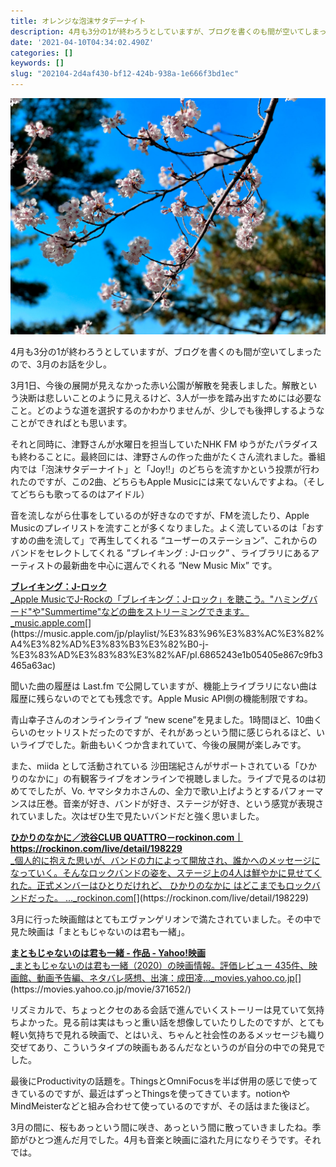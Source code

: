 ```yaml
---
title: オレンジな泡沫サタデーナイト
description: 4月も3分の1が終わろうとしていますが、ブログを書くのも間が空いてしまったので、3月のお話を少し。
date: '2021-04-10T04:34:02.490Z'
categories: []
keywords: []
slug: "202104-2d4af430-bf12-424b-938a-1e666f3bd1ec"
---
```

![](1__xVKThPawQr__Euf__g7z__d7Q__2x.jpeg)

4月も3分の1が終わろうとしていますが、ブログを書くのも間が空いてしまったので、3月のお話を少し。

3月1日、今後の展開が見えなかった赤い公園が解散を発表しました。解散という決断は悲しいことのように見えるけど、3人が一歩を踏み出すためには必要なこと。どのような道を選択するのかわかりませんが、少しでも後押しするようなことができればとも思います。

それと同時に、津野さんが水曜日を担当していたNHK FM ゆうがたパラダイスも終わることに。最終回には、津野さんの作った曲がたくさん流れました。番組内では「泡沫サタデーナイト」と「Joy!!」のどちらを流すかという投票が行われたのですが、この2曲、どちらもApple Musicには来てないんですよね。（そしてどちらも歌ってるのはアイドル）

音を流しながら仕事をしているのが好きなのですが、FMを流したり、Apple Musicのプレイリストを流すことが多くなりました。よく流しているのは「おすすめの曲を流して」で再生してくれる “ユーザーのステーション”、これからのバンドをセレクトしてくれる ”ブレイキング : J-ロック” 、ライブラリにあるアーティストの最新曲を中心に選んでくれる “New Music Mix” です。

[**ブレイキング：J-ロック**  
_Apple MusicでJ-Rockの「ブレイキング：J-ロック」を聴こう。"ハミングバード"や"Summertime"などの曲をストリーミングできます。_music.apple.com](https://music.apple.com/jp/playlist/%E3%83%96%E3%83%AC%E3%82%A4%E3%82%AD%E3%83%B3%E3%82%B0-j-%E3%83%AD%E3%83%83%E3%82%AF/pl.6865243e1b05405e867c9fb3465a63ac "https://music.apple.com/jp/playlist/%E3%83%96%E3%83%AC%E3%82%A4%E3%82%AD%E3%83%B3%E3%82%B0-j-%E3%83%AD%E3%83%83%E3%82%AF/pl.6865243e1b05405e867c9fb3465a63ac")[](https://music.apple.com/jp/playlist/%E3%83%96%E3%83%AC%E3%82%A4%E3%82%AD%E3%83%B3%E3%82%B0-j-%E3%83%AD%E3%83%83%E3%82%AF/pl.6865243e1b05405e867c9fb3465a63ac)

聞いた曲の履歴は Last.fm で公開していますが、機能上ライブラリにない曲は履歴に残らないのでとても残念です。Apple Music API側の機能制限ですね。

青山幸子さんのオンラインライブ “new scene”を見ました。1時間ほど、10曲くらいのセットリストだったのですが、それがあっという間に感じられるほど、いいライブでした。新曲もいくつか含まれていて、今後の展開が楽しみです。

また、miida として活動されている 沙田瑞紀さんがサポートされている「ひかりのなかに」の有観客ライブをオンラインで視聴しました。ライブで見るのは初めてでしたが、Vo. ヤマシタカホさんの、全力で歌い上げようとするパフォーマンスは圧巻。音楽が好き、バンドが好き、ステージが好き、という感覚が表現されていました。次はぜひ生で見たいバンドだと強く思いました。

[**ひかりのなかに／渋谷CLUB QUATTRO－rockinon.com｜https://rockinon.com/live/detail/198229**  
_個人的に抱えた思いが、バンドの力によって開放され、誰かへのメッセージになっていく。そんなロックバンドの姿を、ステージ上の4人は鮮やかに見せてくれた。正式メンバーはひとりだけれど、 ひかりのなかに はどこまでもロックバンドだった。 ..._rockinon.com](https://rockinon.com/live/detail/198229 "https://rockinon.com/live/detail/198229")[](https://rockinon.com/live/detail/198229)

3月に行った映画館はとてもエヴァンゲリオンで満たされていました。その中で見た映画は「まともじゃないのは君も一緒」。

[**まともじゃないのは君も一緒 - 作品 - Yahoo!映画**  
_まともじゃないのは君も一緒（2020）の映画情報。評価レビュー 435件、映画館、動画予告編、ネタバレ感想、出演：成田凌…_movies.yahoo.co.jp](https://movies.yahoo.co.jp/movie/371652/ "https://movies.yahoo.co.jp/movie/371652/")[](https://movies.yahoo.co.jp/movie/371652/)

リズミカルで、ちょっとクセのある会話で進んでいくストーリーは見ていて気持ちよかった。見る前は実はもっと重い話を想像していたりしたのですが、とても軽い気持ちで見れる映画で、とはいえ、ちゃんと社会性のあるメッセージも織り交ぜてあり、こういうタイプの映画もあるんだなというのが自分の中での発見でした。

最後にProductivityの話題を。ThingsとOmniFocusを半ば併用の感じで使ってきているのですが、最近はずっとThingsを使ってきています。notionやMindMeisterなどと組み合わせて使っているのですが、その話はまた後ほど。

3月の間に、桜もあっという間に咲き、あっという間に散っていきましたね。季節がひとつ進んだ月でした。4月も音楽と映画に溢れた月になりそうです。それでは。